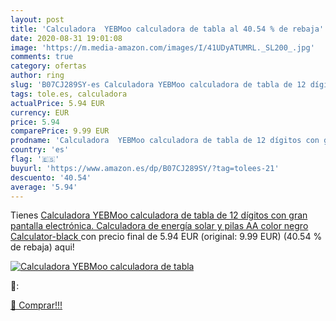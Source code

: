 ```yaml
---
layout: post
title: 'Calculadora  YEBMoo calculadora de tabla al 40.54 % de rebaja'
date: 2020-08-31 19:01:08
image: 'https://m.media-amazon.com/images/I/41UDyATUMRL._SL200_.jpg'
comments: true
category: ofertas
author: ring
slug: 'B07CJ289SY-es Calculadora YEBMoo calculadora de tabla de 12 dígitos con...'
tags: tole.es, calculadora
actualPrice: 5.94 EUR
currency: EUR
price: 5.94
comparePrice: 9.99 EUR
prodname: 'Calculadora  YEBMoo calculadora de tabla de 12 dígitos con gran pantalla electrónica. Calculadora de energía solar y pilas AA  color negro  Calculator-black '
country: 'es'
flag: '🇪🇸'
buyurl: 'https://www.amazon.es/dp/B07CJ289SY/?tag=tolees-21'
descuento: '40.54'
average: '5.94'
---
```


Tienes [Calculadora  YEBMoo calculadora de tabla de 12 dígitos con gran pantalla electrónica. Calculadora de energía solar y pilas AA  color negro  Calculator-black ](https://www.amazon.es/dp/B07CJ289SY/?tag=tolees-21) con precio final de  5.94 EUR (original: 9.99 EUR) (40.54 %  de rebaja) aqui!

[![Calculadora  YEBMoo calculadora de tabla](https://m.media-amazon.com/images/I/41UDyATUMRL._SL200_.jpg)](https://www.amazon.es/dp/B07CJ289SY/?tag=tolees-21)

🔎:


[🛒 Comprar!!!](https://www.amazon.es/dp/B07CJ289SY/?tag=tolees-21)
